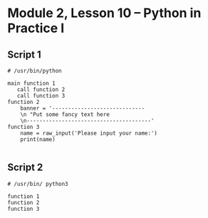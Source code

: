 # Module 2, Lesson 10 – Python in Practice I

## Script 1

```python2
# /usr/bin/python

main function 1
   call function 2
   call function 3
function 2
    banner = '-----------------------------
    \n "Put some fancy text here
    \n---------------------------------------'
function 3
    name = raw_input('Please input your name:')
    print(name)
    

```

## Script 2

```python3
# /usr/bin/ python3

function 1
function 2
function 3

```
